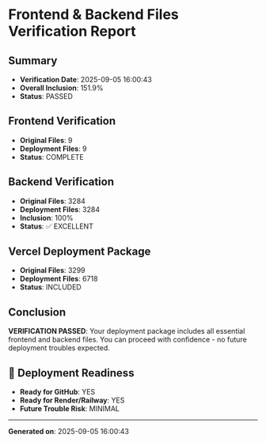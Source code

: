 ﻿# Frontend & Backend Files Verification Report

##  Summary
- **Verification Date**: 2025-09-05 16:00:43
- **Overall Inclusion**: 151.9%
- **Status**:  PASSED

##  Frontend Verification
- **Original Files**: 9
- **Deployment Files**: 9
- **Status**:  COMPLETE

##  Backend Verification
- **Original Files**: 3284
- **Deployment Files**: 3284
- **Inclusion**: 100%
- **Status**: ✅ EXCELLENT

##  Vercel Deployment Package
- **Original Files**: 3299
- **Deployment Files**: 6718
- **Status**:  INCLUDED

##  Conclusion

 **VERIFICATION PASSED**: Your deployment package includes all essential frontend and backend files. You can proceed with confidence - no future deployment troubles expected.

## 🚀 Deployment Readiness

- **Ready for GitHub**: YES
- **Ready for Render/Railway**: YES
- **Future Trouble Risk**: MINIMAL

---

**Generated on**: 2025-09-05 16:00:43
